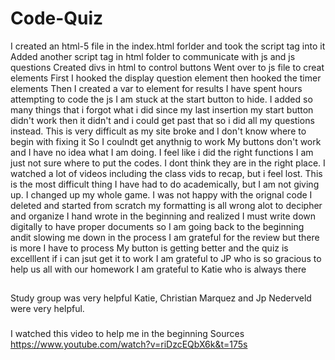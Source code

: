 # Code-Quiz
I created an html-5 file in the index.html forlder and took the script tag into it
Added another script tag in html folder to communicate with js and js questions
Created divs in html to control buttons
Went over to js file to creat elements
First I hooked the display question element then hooked the timer elements 
Then I created a var to element for results
I have spent hours attempting to code the js I am stuck at the start button to hide. 
I added so many things that i forgot what i did since my last insertion
my start button didn't work then it didn't and i could get past that so i did all my questions
instead.
This is very difficult as my site broke and I don't know where to begin with fixing it
So I coulndt get anythnig to work
My buttons don't work and I have no idea what I am doing.
I feel like i did the right functions
I am just not sure where to put the codes. I dont think they are in the right place.
I watched a lot of videos including the class vids to recap, but i feel lost.
This is the most difficult thing I have had to do academically, but I am not giving up.
I changed up my whole game.
I was not happy with the orignal code
I deleted and started from scratch
my formatting is all wrong
 alot to decipher and organize
 I hand wrote in the beginning and realized I must write down digitally to have proper documents
 so I am going back to the beginning andit slowing me down in the process
 I am grateful for the review but there is more I have to process 
 My button is getting better and the quiz is excelllent if i can jsut get it to work
 I am grateful to JP who is so gracious to help us all with our homework
 I am grateful to Katie who is always there




##
Study group was very helpful
Katie, Christian Marquez and Jp Nederveld were very helpful.






###
I watched this video to help me in the beginning
Sources
https://www.youtube.com/watch?v=riDzcEQbX6k&t=175s






